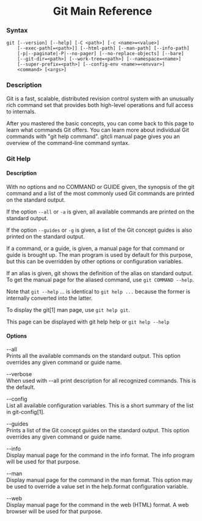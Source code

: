 <link rel="stylesheet" href="../source.css">
<link rel="stylesheet" href="https://cdn.jsdelivr.net/npm/bootstrap-icons@1.5.0/font/bootstrap-icons.css">

<h1 style="text-align:center">Git Main Reference </h1>

### Syntax
```git
git [--version] [--help] [-C <path>] [-c <name>=<value>]
    [--exec-path[=<path>]] [--html-path] [--man-path] [--info-path]
    [-p|--paginate|-P|--no-pager] [--no-replace-objects] [--bare]
    [--git-dir=<path>] [--work-tree=<path>] [--namespace=<name>]
    [--super-prefix=<path>] [--config-env <name>=<envvar>]
    <command> [<args>]
```

### Description
Git is a fast, scalable, distributed revision control system with an unusually rich command set that provides both high-level operations and full access to internals.

After you mastered the basic concepts, you can come back to this page to learn what commands Git offers. You can learn more about individual Git commands with "git help command". gitcli manual page gives you an overview of the command-line command syntax.

### Git Help
#### Description
With no options and no COMMAND or GUIDE given, the synopsis of the git command and a list of the most commonly used Git commands are printed on the standard output.

If the option `--all` or `-a` is given, all available commands are printed on the standard output.

If the option `--guides` or `-g` is given, a list of the Git concept guides is also printed on the standard output.

If a command, or a guide, is given, a manual page for that command or guide is brought up. The man program is used by default for this purpose, but this can be overridden by other options or configuration variables.

If an alias is given, git shows the definition of the alias on standard output. To get the manual page for the aliased command, use `git COMMAND --help`.

Note that `git --help` ... is identical to `git help ...` because the former is internally converted into the latter.

To display the git[1] man page, use `git help git`.

This page can be displayed with git help help or `git help --help`

#### Options

<code1>--all</code1></br>
Prints all the available commands on the standard output. This option overrides any given command or guide name.

<code1>--verbose</code1></br>
When used with --all print description for all recognized commands. This is the default.

<code1>--config</code1></br>
List all available configuration variables. This is a short summary of the list in git-config[1].

<code1>--guides</code1></br>
Prints a list of the Git concept guides on the standard output. This option overrides any given command or guide name.

<code1>--info</code1></br>
Display manual page for the command in the info format. The info program will be used for that purpose.

<code1>--man</code1></br>
Display manual page for the command in the man format. This option may be used to override a value set in the help.format configuration variable.

<code1>--web</code1></br>
Display manual page for the command in the web (HTML) format. A web browser will be used for that purpose.
